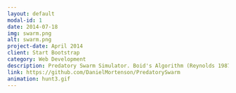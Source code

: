 ```yaml
---
layout: default
modal-id: 1
date: 2014-07-18
img: swarm.png
alt: swarm.png
project-date: April 2014
client: Start Bootstrap
category: Web Development
description: Predatory Swarm Simulator. Boid's Algorithm (Reynolds 1987) is the classical method for modeling the movement of animals in flocks or swarms. In it, each each bird-oid (boid) actor makes choices about how to move based on the movement of surrounding boids. In this report, I show that Boid's Algorithm can be extended to describe short-term predator-prey dynamics, where one or both of the groups (predator and prey) behave as flocks or swarms. Swarm-predator, swarm-prey behavior is most notably seen in sharks and schools of fish (shoiks and foish) and flocks of birds and flocks of insects. 
link: https://github.com/DanielMortenson/PredatorySwarm
animation: hunt3.gif
---
```

